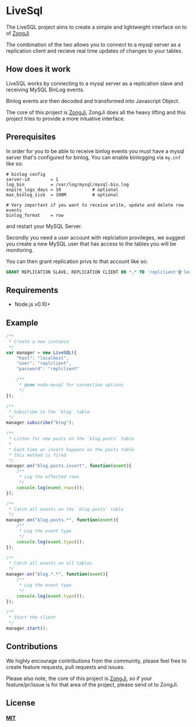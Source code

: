 # LiveSql

The LiveSQL project aims to create a simple and lightweight interface on to of [ZongJi](https://github.com/nevill/zongji)

The combination of the two allows you to connect to a mysql server as a replication client and recieve real time updates of changes to your tables.

## How does it work
LiveSQL works by connecting to a mysql server as a replication slave and receiving MySQL BinLog events.

Binlog events are then decoded and transformed into Javascript Object.

The core of this project is [ZongJi](https://github.com/nevill/zongji), ZongJi does all the heavy lifting and this project tries to provide a more intuative interface.

## Prerequisites
In order for you to be able to receive binlog events you must have a mysql server that's configured for binlog, You can enable binlogging via `my.cnf` like so:

```inf
# binlog config
server-id        = 1
log_bin          = /var/log/mysql/mysql-bin.log
expire_logs_days = 10            # optional
max_binlog_size  = 100M          # optional

# Very important if you want to receive write, update and delete row events
binlog_format    = row
```

and restart your MySQL Server.

Secondly you need a user account with replciation provileges, we suggest you create a new MySQL user that has access to the tables you will be monitoring.

You can then grant replication privs to that account like so:

```sql
GRANT REPLICATION SLAVE, REPLICATION CLIENT ON *.* TO 'replclient'@'localhost'
```

## Requirements
- Node.js v0.10+

## Example

```js
/**
 * Create a new isntance
 */
var manager = new LiveSQL({
    "host": "localhost",
    "user": "replclient",
    "password": "replclient"

    /**
     * @see node-mysql for connection options
     */
});

/**
 * Subscribe to the `blog` table
 */
manager.subscribe("blog");

/**
 * Listen for new posts on the `blog.posts` table
 *
 * Each time an insert happens on the posts table
 * this method is fired
 */
manager.on("blog.posts.insert", function(event){
	/**
	 * Log the effected rows
	 */
	console.log(event.rows());
});

/**
 * Catch all events on the `blog.posts` table
 */
manager.on("blog.posts.*", function(event){
	/**
	 * Log the event type
	 */
	console.log(event.type());
});

/**
 * Catch all events on all tables
 */
manager.on("blog.*.*", function(event){
	/**
	 * Log the event type
	 */
	console.log(event.type());
});

/**
 * Start the client
 */
manager.start();
```

## Contributions

We highly encourage contributions from the community, please feel free to create feature requests, pull requests and issues.

Please also note, the core of this project is [ZongJi](https://github.com/nevill/zongji), so if your feature/pr/issue is for that area of the project, please send ot to ZongJi.

## License
#### [MIT](http://opensource.org/licenses/MIT)